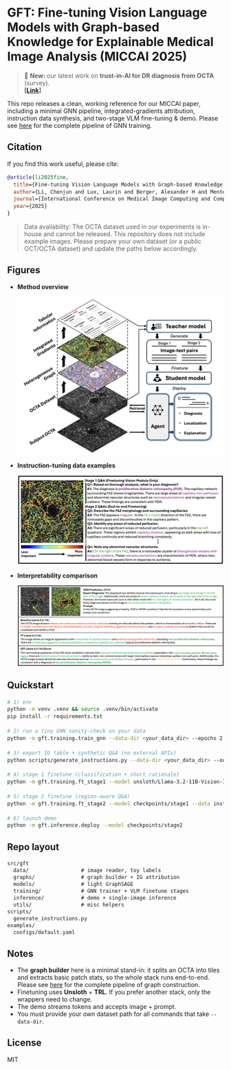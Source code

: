 # GFT: Fine-tuning Vision Language Models with Graph-based Knowledge for Explainable Medical Image Analysis (MICCAI 2025)

> 🔎 **New:** our latest work on **trust-in-AI for DR diagnosis from OCTA** (survey).  
> **[[Link](https://octa-dr.streamlit.app/)]**

This repo releases a clean, working reference for our MICCAI paper, including a minimal GNN pipeline, integrated-gradients attribution, instruction data synthesis, and two-stage VLM fine-tuning & demo. Please see [here](https://github.com/luxtu/OCTA-graph) for the complete pipeline of GNN training.

## Citation

If you find this work useful, please cite:

```bibtex
@article{li2025fine,
  title={Fine-tuning Vision Language Models with Graph-based Knowledge for Explainable Medical Image Analysis},
  author={Li, Chenjun and Lux, Laurin and Berger, Alexander H and Menten, Martin J and Sabuncu, Mert R and Paetzold, Johannes C},
  journal={International Conference on Medical Image Computing and Computer-Assisted Intervention},
  year={2025}
}
```

> Data availability: The OCTA dataset used in our experiments is in-house and cannot be released. This repository does not include example images. Please prepare your own dataset (or a public OCT/OCTA dataset) and update the paths below accordingly.

## Figures

- **Method overview**

  ![Method overview](figures/Figure1.png)

- **Instruction-tuning data examples**

  ![Instruction-tuning data examples](figures/Figure2.png)

- **Interpretability comparison**

  ![Interpretability comparison](figures/Figure3.png)


## Quickstart
```bash
# 1) env
python -m venv .venv && source .venv/bin/activate
pip install -r requirements.txt

# 2) run a tiny GNN sanity-check on your data
python -m gft.training.train_gnn --data-dir <your_data_dir> --epochs 2

# 3) export IG table + synthetic Q&A (no external APIs)
python scripts/generate_instructions.py --data-dir <your_data_dir> --out instructions.jsonl

# 4) stage 1 finetune (classification + short rationale)
python -m gft.training.ft_stage1 --model unsloth/Llama-3.2-11B-Vision-Instruct --data instructions.jsonl --out checkpoints/stage1

# 5) stage 2 finetune (region-aware Q&A)
python -m gft.training.ft_stage2 --model checkpoints/stage1 --data instructions.jsonl --out checkpoints/stage2

# 6) launch demo
python -m gft.inference.deploy --model checkpoints/stage2
```

## Repo layout
```
src/gft
  data/                 # image reader, toy labels
  graphs/               # graph builder + IG attribution
  models/               # light GraphSAGE
  training/             # GNN trainer + VLM finetune stages
  inference/            # demo + single-image inference
  utils/                # misc helpers
scripts/
  generate_instructions.py
examples/
  configs/default.yaml
```

## Notes
- The **graph builder** here is a minimal stand-in: it splits an OCTA into tiles and extracts basic patch stats, so the whole stack runs end-to-end. Please see [here](https://github.com/luxtu/OCTA-graph) for the complete pipeline of graph construction.
- Finetuning uses **Unsloth** + **TRL**. If you prefer another stack, only the wrappers need to change.
- The demo streams tokens and accepts image + prompt.
- You must provide your own dataset path for all commands that take `--data-dir`.

## License
MIT
